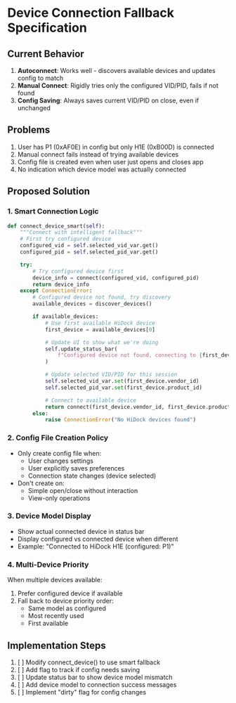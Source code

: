 # Device Connection Fallback Specification

## Current Behavior

1. **Autoconnect**: Works well - discovers available devices and updates config to match
2. **Manual Connect**: Rigidly tries only the configured VID/PID, fails if not found
3. **Config Saving**: Always saves current VID/PID on close, even if unchanged

## Problems

1. User has P1 (0xAF0E) in config but only H1E (0xB00D) is connected
2. Manual connect fails instead of trying available devices
3. Config file is created even when user just opens and closes app
4. No indication which device model was actually connected

## Proposed Solution

### 1. Smart Connection Logic

```python
def connect_device_smart(self):
    """Connect with intelligent fallback"""
    # First try configured device
    configured_vid = self.selected_vid_var.get()
    configured_pid = self.selected_pid_var.get()

    try:
        # Try configured device first
        device_info = connect(configured_vid, configured_pid)
        return device_info
    except ConnectionError:
        # Configured device not found, try discovery
        available_devices = discover_devices()

        if available_devices:
            # Use first available HiDock device
            first_device = available_devices[0]

            # Update UI to show what we're doing
            self.update_status_bar(
                f"Configured device not found, connecting to {first_device.name}..."
            )

            # Update selected VID/PID for this session
            self.selected_vid_var.set(first_device.vendor_id)
            self.selected_pid_var.set(first_device.product_id)

            # Connect to available device
            return connect(first_device.vendor_id, first_device.product_id)
        else:
            raise ConnectionError("No HiDock devices found")
```

### 2. Config File Creation Policy

- Only create config file when:
  - User changes settings
  - User explicitly saves preferences
  - Connection state changes (device selected)
- Don't create on:
  - Simple open/close without interaction
  - View-only operations

### 3. Device Model Display

- Show actual connected device in status bar
- Display configured vs connected device when different
- Example: "Connected to HiDock H1E (configured: P1)"

### 4. Multi-Device Priority

When multiple devices available:

1. Prefer configured device if available
2. Fall back to device priority order:
   - Same model as configured
   - Most recently used
   - First available

## Implementation Steps

1. [ ] Modify connect_device() to use smart fallback
2. [ ] Add flag to track if config needs saving
3. [ ] Update status bar to show device model mismatch
4. [ ] Add device model to connection success messages
5. [ ] Implement "dirty" flag for config changes
